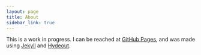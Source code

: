 ```yaml
---
layout: page
title: About
sidebar_link: true
---
```


<p class="message">
  This is a work in progress. I can be reached at <a href="www.twitter.com/jvrbntz>@jvrbntz</a>.
    
  This website is hosted for free at <a href="https://pages.github.com">GitHub Pages</a>, and was made using <a href="https://jekyllrb.com/">Jekyll</a> and <a href="https://github.com/fongandrew/hydeout">Hydeout</a>.
</p>
